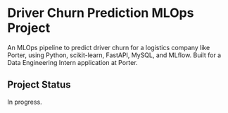 # Driver Churn Prediction MLOps Project

An MLOps pipeline to predict driver churn for a logistics company like Porter, using Python, scikit-learn, FastAPI, MySQL, and MLflow. Built for a Data Engineering Intern application at Porter.

## Project Status
In progress.